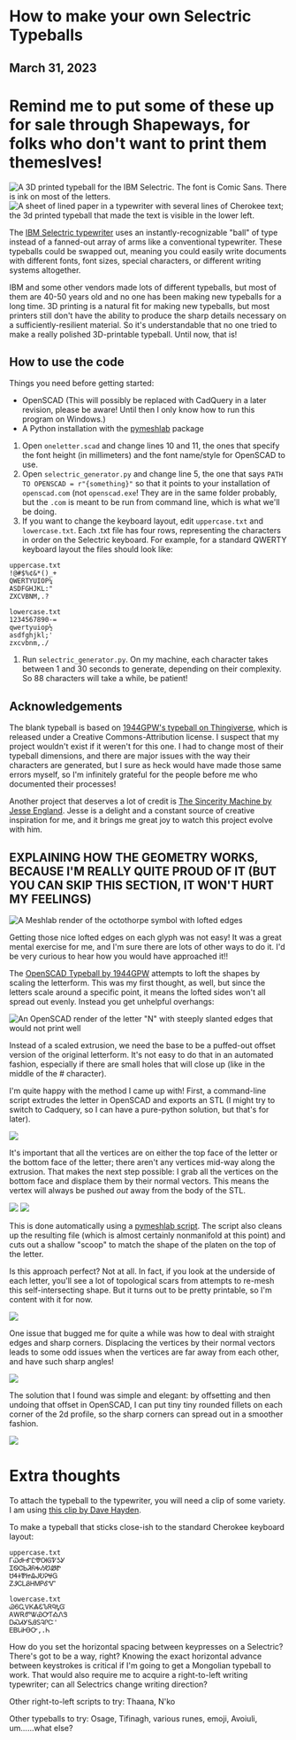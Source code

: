# How to make your own Selectric Typeballs

## March 31, 2023

# Remind me to put some of these up for sale through Shapeways, for folks who don't want to print them themeslves!

![A 3D printed typeball for the IBM Selectric. The font is Comic Sans. There is ink on most of the letters.](img/typeball.jpg)
![A sheet of lined paper in a typewriter with several lines of Cherokee text; the 3d printed typeball that made the text is visible in the lower left.](img/cherokee.jpg)

The [IBM Selectric typewriter](https://www.ibm.com/ibm/history/ibm100/us/en/icons/selectric/) uses an instantly-recognizable "ball" of type instead of a fanned-out array of arms like a conventional typewriter. These typeballs could be swapped out, meaning you could easily write documents with different fonts, font sizes, special characters, or different writing systems altogether.

IBM and some other vendors made lots of different typeballs, but most of them are 40-50 years old and no one has been making new typeballs for a long time. 3D printing is a natural fit for making new typeballs, but most printers still don't have the ability to produce the sharp details necessary on a sufficiently-resilient material. So it's understandable that no one tried to make a really polished 3D-printable typeball. Until now, that is!

## How to use the code
Things you need before getting started:
* OpenSCAD (This will possibly be replaced with CadQuery in a later revision, please be aware! Until then I only know how to run this program on Windows.)
* A Python installation with the [pymeshlab](https://pypi.org/project/pymeshlab/) package

1. Open `oneletter.scad` and change lines 10 and 11, the ones that specify the font height (in millimeters) and the font name/style for OpenSCAD to use.
1. Open `selectric_generator.py` and change line 5, the one that says `PATH TO OPENSCAD = r"{something}"` so that it points to your installation of `openscad.com` (not `openscad.exe`! They are in the same folder probably, but the `.com` is meant to be run from command line, which is what we'll be doing.
1. If you want to change the keyboard layout, edit `uppercase.txt` and `lowercase.txt`. Each .txt file has four rows, representing the characters in order on the Selectric keyboard. For example, for a standard QWERTY keyboard layout the files should look like:
```
uppercase.txt
!@#$%¢&*()_+
QWERTYUIOP¼
ASDFGHJKL:"
ZXCVBNM,.?
```
```
lowercase.txt
1234567890-=
qwertyuiop½
asdfghjkl;'
zxcvbnm,./
```
1. Run `selectric_generator.py`. On my machine, each character takes between 1 and 30 seconds to generate, depending on their complexity. So 88 characters will take a while, be patient!

## Acknowledgements

The blank typeball is based on [1944GPW's typeball on Thingiverse](https://www.thingiverse.com/thing:4126040), which is released under a Creative Commons-Attribution license. I suspect that my project wouldn't exist if it weren't for this one. I had to change most of their typeball dimensions, and there are major issues with the way their characters are generated, but I sure as heck would have made those same errors myself, so I'm infinitely grateful for the people before me who documented their processes!

Another project that deserves a lot of credit is [The Sincerity Machine by Jesse England](jesseengland.net/project/sincerity-machine-the-comic-sans-typewriter/). Jesse is a delight and a constant source of creative inspiration for me, and it brings me great joy to watch this project evolve with him.

## EXPLAINING HOW THE GEOMETRY WORKS, BECAUSE I'M REALLY QUITE PROUD OF IT (BUT YOU CAN SKIP THIS SECTION, IT WON'T HURT MY FEELINGS)

![A Meshlab render of the octothorpe symbol with lofted edges](img/loft.png)

Getting those nice lofted edges on each glyph was not easy! It was a great mental exercise for me, and I'm sure there are lots of other ways to do it. I'd be very curious to hear how you would have approached it!!

The [OpenSCAD Typeball by 1944GPW](https://www.thingiverse.com/thing:4126040) attempts to loft the shapes by scaling the letterform. This was my first thought, as well, but since the letters scale around a specific point, it means the lofted sides won't all spread out evenly. Instead you get unhelpful overhangs:

![An OpenSCAD render of the letter "N" with steeply slanted edges that would not print well](img/badloft.png)

Instead of a scaled extrusion, we need the base to be a puffed-out offset version of the original letterform. It's not easy to do that in an automated fashion, especially if there are small holes that will close up (like in the middle of the # character).

I'm quite happy with the method I came up with! First, a command-line script extrudes the letter in OpenSCAD and exports an STL (I might try to switch to Cadquery, so I can have a pure-python solution, but that's for later).

![](img/demo1.png)

It's important that all the vertices are on either the top face of the letter or the bottom face of the letter; there aren't any vertices mid-way along the extrusion. That makes the next step possible: I grab all the vertices on the bottom face and displace them by their normal vectors. This means the vertex will always be pushed *out* away from the body of the STL.

![](img/pvgm1.png)
![](img/pvgm2.png)

This is done automatically using a [pymeshlab script](https://pypi.org/project/pymeshlab/). The script also cleans up the resulting file (which is almost certainly nonmanifold at this point) and cuts out a shallow "scoop" to match the shape of the platen on the top of the letter.

Is this approach perfect? Not at all. In fact, if you look at the underside of each letter, you'll see a lot of topological scars from attempts to re-mesh this self-intersecting shape. But it turns out to be pretty printable, so I'm content with it for now.

![](img/loft_nonmani.png)

One issue that bugged me for quite a while was how to deal with straight edges and sharp corners. Displacing the vertices by their normal vectors leads to some odd issues when the vertices are far away from each other, and have such sharp angles!

![](img/corners1.png)

The solution that I found was simple and elegant: by offsetting and then undoing that offset in OpenSCAD, I can put tiny tiny rounded fillets on each corner of the 2d profile, so the sharp corners can spread out in a smoother fashion.

![](img/corners2.png)


# Extra thoughts

To attach the typeball to the typewriter, you will need a clip of some variety. I am using [this clip by Dave Hayden](https://www.printables.com/model/416841-selectric-ball-clip).

To make a typeball that sticks close-ish to the standard Cherokee keyboard layout:
```
uppercase.txt
ᎱᏇᏧᎰᎹᏝᏡᎺᎶᏤᎼᎽ
ᏆᏫᏣᏏᏘᏲᎭᏱᏬᏪᏑ
ᏌᏎᏐᏈᏥᎲᎫᎧᎮᏠᏀ
ᏃᏭᏟᏞᏰᎻᎷᏢᎴᏉ
```
```
lowercase.txt
ᏊᏮᏩᏙᏦᏜᏋᏖᏒᏄᎿᏳ
ᎪᎳᎡᏛᏔᏯᎤᎢᎣᏁᏕ
ᎠᏍᏗᎩᎦᎯᏚᎸᎵᏨ'
ᎬᏴᏓᎥᎨᎾᏅ,.Ꮒ
```

How do you set the horizontal spacing between keypresses on a Selectric? There's got to be a way, right? Knowing the exact horizontal advance between keystrokes is critical if I'm going to get a Mongolian typeball to work. That would also require me to acquire a right-to-left writing typewriter; can all Selectrics change writing direction?

Other right-to-left scripts to try: Thaana, N'ko

Other typeballs to try: Osage, Tifinagh, various runes, emoji, Avoiuli, um......what else?
